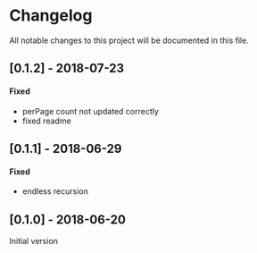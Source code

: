 # Changelog

All notable changes to this project will be documented in this file.

## [0.1.2] - 2018-07-23

#### Fixed
- perPage count not updated correctly
- fixed readme

## [0.1.1] - 2018-06-29

#### Fixed

- endless recursion

## [0.1.0] - 2018-06-20

Initial version
